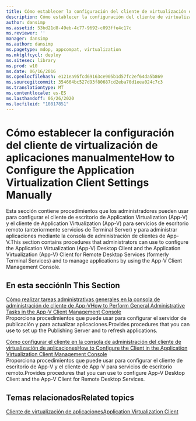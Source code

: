 ```yaml
---
title: Cómo establecer la configuración del cliente de virtualización de aplicaciones manualmente
description: Cómo establecer la configuración del cliente de virtualización de aplicaciones manualmente
author: dansimp
ms.assetid: 53bd21d8-49eb-4c77-9692-c093ffe4c17c
ms.reviewer: ''
manager: dansimp
ms.author: dansimp
ms.pagetype: mdop, appcompat, virtualization
ms.mktglfcycl: deploy
ms.sitesec: library
ms.prod: w10
ms.date: 06/16/2016
ms.openlocfilehash: e121ea95fcd69163ce905b1d57fc2ef64da5b869
ms.sourcegitcommit: 354664bc527d93f80687cd2eba70d1eea024c7c3
ms.translationtype: MT
ms.contentlocale: es-ES
ms.lasthandoff: 06/26/2020
ms.locfileid: "10817851"
---
```

# <span data-ttu-id="ce083-103">Cómo establecer la configuración del cliente de virtualización de aplicaciones manualmente</span><span class="sxs-lookup"><span data-stu-id="ce083-103">How to Configure the Application Virtualization Client Settings Manually</span></span>


<span data-ttu-id="ce083-104">Esta sección contiene procedimientos que los administradores pueden usar para configurar el cliente de escritorio de Application Virtualization (App-V) y el cliente de Application Virtualization (App-V) para servicios de escritorio remoto (anteriormente servicios de Terminal Server) y para administrar aplicaciones mediante la consola de administración de clientes de App-V.</span><span class="sxs-lookup"><span data-stu-id="ce083-104">This section contains procedures that administrators can use to configure the Application Virtualization (App-V) Desktop Client and the Application Virtualization (App-V) Client for Remote Desktop Services (formerly Terminal Services) and to manage applications by using the App-V Client Management Console.</span></span>

## <span data-ttu-id="ce083-105">En esta sección</span><span class="sxs-lookup"><span data-stu-id="ce083-105">In This Section</span></span>


<a href="" id="how-to-perform-general-administrative-tasks-in-the-app-v-client-management-console"></a>[<span data-ttu-id="ce083-106">Cómo realizar tareas administrativas generales en la consola de administración de cliente de App-V</span><span class="sxs-lookup"><span data-stu-id="ce083-106">How to Perform General Administrative Tasks in the App-V Client Management Console</span></span>](how-to-perform-general-administrative-tasks-in-the-app-v-client-management-console.md)  
<span data-ttu-id="ce083-107">Proporciona procedimientos que puede usar para configurar el servidor de publicación y para actualizar aplicaciones.</span><span class="sxs-lookup"><span data-stu-id="ce083-107">Provides procedures that you can use to set up the Publishing Server and to refresh applications.</span></span>

<a href="" id="how-to-configure-the-client-in-the-application-virtualization-client-management-console"></a>[<span data-ttu-id="ce083-108">Cómo configurar el cliente en la consola de administración del cliente de virtualización de aplicaciones</span><span class="sxs-lookup"><span data-stu-id="ce083-108">How to Configure the Client in the Application Virtualization Client Management Console</span></span>](how-to-configure-the-client-in-the-application-virtualization-client-management-console.md)  
<span data-ttu-id="ce083-109">Proporciona procedimientos que puede usar para configurar el cliente de escritorio de App-V y el cliente de App-V para servicios de escritorio remoto.</span><span class="sxs-lookup"><span data-stu-id="ce083-109">Provides procedures that you can use to configure App-V Desktop Client and the App-V Client for Remote Desktop Services.</span></span>

## <span data-ttu-id="ce083-110">Temas relacionados</span><span class="sxs-lookup"><span data-stu-id="ce083-110">Related topics</span></span>


[<span data-ttu-id="ce083-111">Cliente de virtualización de aplicaciones</span><span class="sxs-lookup"><span data-stu-id="ce083-111">Application Virtualization Client</span></span>](application-virtualization-client.md)

 

 





